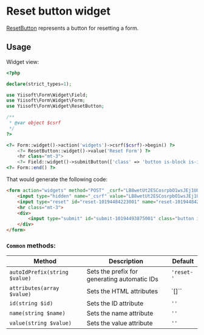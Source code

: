 # Reset button widget

[ResetButton](https://www.w3.org/TR/2012/WD-html-markup-20120329/input.reset.html#input.reset) represents a button for resetting a form.

## Usage

Widget view:

```php
<?php

declare(strict_types=1);

use Yiisoft\Form\Widget\Field;
use Yiisoft\Form\Widget\Form;
use Yiisoft\Form\Widget\ResetButton;

/**
 * @var object $csrf
 */
?>

<?= Form::widget()->action('widgets')->csrf($csrf)->begin() ?>
    <?= ResetButton::widget()->value('Reset Form') ?>
    <hr class="mt-3">
    <?= Field::widget()->submitButton(['class' => 'button is-block is-info is-fullwidth', 'value' => 'Save']) ?>
<?= Form::end() ?>
```

That would generate the following code:

```html
<form action="widgets" method="POST" _csrf="LB8wetUt2ESCosrpbO1wsJEj1UQMxhK9RPyY0wExq9lIckEo50GbJbbT860zgACCy1C-aTWNfs50kcybWELGlQ==">
    <input type="hidden" name="_csrf" value="LB8wetUt2ESCosrpbO1wsJEj1UQMxhK9RPyY0wExq9lIckEo50GbJbbT860zgACCy1C-aTWNfs50kcybWELGlQ==">
    <input type="reset" id="reset-10194484223001" name="reset-10194484223001" value="Reset Form">
    <hr class="mt-3">
    <div>
        <input type="submit" id="submit-10194493875001" class="button is-block is-info is-fullwidth" name="submit-10194493875001" value="Save">
    </div>
</form>
```

### `Common` methods:

Method | Description | Default
-------|-------------|---------
`autoIdPrefix(string $value)` | Sets the prefix for generating automatic IDs | `'reset-'`
`attributes(array $value)` | Sets the HTML attributes | `[]``
`id(string $id)` | Sets the ID attribute | `''`
`name(string $name)` | Sets the name attribute | `''`
`value(string $value)` | Sets the value attribute | `''`
